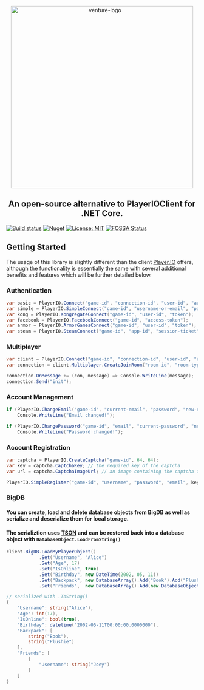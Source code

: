 <p align="center">
  <img alt="venture-logo" src="https://rawcdn.githack.com/OpenPlayerIO/Venture/3d088da9f6ec372aa64cb8f49053efd1dcea9825/VentureLogoDynamic.svg" width="480">
  <br>
</p>
<h2 align="center">An open-source alternative to PlayerIOClient for .NET Core.</h2>

[![Build status](https://ci.appveyor.com/api/projects/status/0f4k6vj6aoa2r8k0?svg=true)](https://ci.appveyor.com/project/atillabyte/venture)
[![Nuget](https://img.shields.io/nuget/v/Venture.svg)](https://www.nuget.org/packages/Venture/)
[![License: MIT](https://img.shields.io/badge/license-MIT-yellow.svg)](https://opensource.org/licenses/MIT)
[![FOSSA Status](https://app.fossa.io/api/projects/git%2Bgithub.com%2FOpenPlayerIO%2FVenture.svg?type=small)](https://app.fossa.io/projects/git%2Bgithub.com%2FOpenPlayerIO%2FVenture?ref=badge_small)

## Getting Started
The usage of this library is slightly different than the client [Player.IO](https://playerio.com) offers,
although the functionality is essentially the same with several additional benefits and features which will be further detailed below.

### Authentication
```csharp
var basic = PlayerIO.Connect("game-id", "connection-id", "user-id", "auth");
var simple = PlayerIO.SimpleConnect("game-id", "username-or-email", "password");
var kong = PlayerIO.KongregateConnect("game-id", "user-id", "token");
var facebook = PlayerIO.FacebookConnect("game-id", "access-token");
var armor = PlayerIO.ArmorGamesConnect("game-id", "user-id", "token");
var steam = PlayerIO.SteamConnect("game-id", "app-id", "session-ticket");
```

### Multiplayer
```csharp
var client = PlayerIO.Connect("game-id", "connection-id", "user-id", "auth");
var connection = client.Multiplayer.CreateJoinRoom("room-id", "room-type");

connection.OnMessage += (con, message) => Console.WriteLine(message);
connection.Send("init");
``` 

### Account Management
```csharp
if (PlayerIO.ChangeEmail("game-id", "current-email", "password", "new-email"))
    Console.WriteLine("Email changed!");

if (PlayerIO.ChangePassword("game-id", "email", "current-password", "new-password"))
    Console.WriteLine("Password changed!");
```

### Account Registration
```csharp
var captcha = PlayerIO.CreateCaptcha("game-id", 64, 64);
var key = captcha.CaptchaKey; // the required key of the captcha
var url = captcha.CaptchaImageUrl; // an image containing the captcha text

PlayerIO.SimpleRegister("game-id", "username", "password", "email", key, "captcha-text");
```

### BigDB

#### You can create, load and delete database objects from BigDB as well as serialize and deserialize them for local storage.
#### The serializtion uses [TSON](https://github.com/atillabyte/tson/) and can be restored back into a database object with `DatabaseObject.LoadFromString()`
```csharp
client.BigDB.LoadMyPlayerObject()
            .Set("Username", "Alice")
            .Set("Age", 17)
            .Set("IsOnline", true)
            .Set("Birthday", new DateTime(2002, 05, 11))
            .Set("Backpack", new DatabaseArray().Add("Book").Add("Plushie"))
            .Set("Friends",  new DatabaseArray().Add(new DatabaseObject().Set("Username", "Joey"))).Save();
```
```csharp
// serialized with .ToString()
{
    "Username": string("Alice"),
    "Age": int(17),
    "IsOnline": bool(true),
    "Birthday": datetime("2002-05-11T00:00:00.0000000"),
    "Backpack": [
        string("Book"),
        string("Plushie")
    ],
    "Friends": [
        {
            "Username": string("Joey")
        }
    ]
}
```

